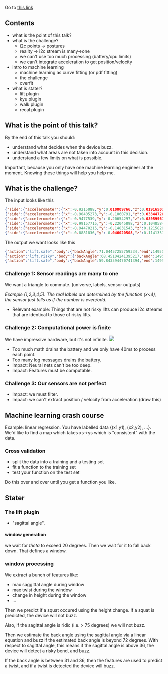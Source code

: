 Go to [this link](https://gitpitch.com/hoj201/retreat_2017_presentation)

## Contents
- what is the point of this talk?
- what is the challenge?
  - i2c points -> postures
  - reality -> i2c stream is many->one
  - we can't use too much processing (battery/cpu limits)
  - we can't integrate acceleration to get position/velocity
- intro to machine learning
  - machine learning as curve fitting (or pdf fitting)
  - the challenge
  - overfit
- what is stater?
  - lift plugin
  - kyu plugin
  - walk plugin
  - recal plugin


## What is the point of this talk?

By the end of this talk you should:
  - understand what decides when the device buzz.
  - understand what areas are not taken into account in this decision.
  - understand a few limits on what is possible.

Important, because you only have one machine learning engineer at the moment. Knowing these things will help you help me.


## What is the challenge?

The input looks like this
```json
{"side":{"accelerometer":{"x":-0.9215088,"y":0.010009766,"z":0.019165039},"quaternion":{"w":-0.36803147,"x":0.5970288,"y":-0.347097,"z":-0.6226018},"gyro":{"x":-1.7089844,"y":-0.24414062,"z":0.24414062},"temperature":36,"altitude":-2961,"button":0},"time":1495047945627}
{"side":{"accelerometer":{"x":-0.90405273,"y":-0.1060791,"z":0.033447266},"quaternion":{"w":-0.36077243,"x":0.6014298,"y":-0.33910534,"z":-0.6270031},"gyro":{"x":-1.4038086,"y":0.18310547,"z":0.24414062},"temperature":36,"altitude":-2964,"button":0},"time":1495047945653}
{"side":{"accelerometer":{"x":-0.9477539,"y":-0.20654297,"z":0.08959961},"quaternion":{"w":-0.3563688,"x":0.6040387,"y":-0.3349464,"z":-0.62924516},"gyro":{"x":-0.4272461,"y":0,"z":0.5493164},"temperature":36,"altitude":-2961,"button":0},"time":1495047945693}
{"side":{"accelerometer":{"x":-0.99157715,"y":-0.22045898,"z":0.1048584},"quaternion":{"w":-0.35570565,"x":0.60106194,"y":-0.334771,"z":-0.6325555},"gyro":{"x":0.12207031,"y":-0.61035156,"z":0.91552734},"temperature":36,"altitude":-2956,"button":0},"time":1495047945733}
{"side":{"accelerometer":{"x":-0.94470215,"y":-0.14831543,"z":0.12158203},"quaternion":{"w":-0.35564506,"x":0.5939218,"y":-0.3380673,"z":-0.6375611},"gyro":{"x":0.5493164,"y":-0.79345703,"z":0.9765625},"temperature":36,"altitude":-2953,"button":0},"time":1495047945773}
{"side":{"accelerometer":{"x":-0.8881836,"y":-0.046020508,"z":0.11413574},"quaternion":{"w":-0.35887003,"x":0.5844455,"y":-0.34159788,"z":-0.6426093},"gyro":{"x":0.79345703,"y":-1.0986328,"z":0.36621094},"temperature":36,"altitude":-2956,"button":0},"time":1495047945815}
```
The output we want looks like this
```json
{"action":"lift.safe","body":{"backAngle":71.04457255759334,"end":1495048190609,"start":1495048188889,"twistAmount":17.977664314273042,"type":"none"}}
{"action":"lift.risky","body":{"backAngle":68.45104241395217,"end":1495048202440,"start":1495048200682,"twistAmount":50.487119749529256,"type":"twist"}}
{"action":"lift.safe","body":{"backAngle":59.843594470741394,"end":1495048203361,"start":1495048202561,"twistAmount":15.918158662410605,"type":"none"}}
```

### Challenge 1: Sensor readings are many to one
We want a triangle to commute. (universe, labels, sensor outputs)

*Example (1,2,3,4,5).  The real labels are determined by the function (x<4), the sensor just tells us if the number is even/odd.*

- Relevant example: Things that are not risky lifts can produce i2c streams that are identical to those of risky lifts.

### Challenge 2: Computational power is finite
We have impressive hardware, but it's not infinite.
<img src="https://microship.com/wp-content/uploads/2014/03/Byte-September-1981-AI-cover.jpg">

 - Too much math drains the battery and we only have 40ms to process each point.
 - Too many log messages drains the battery.
 - Impact: Neural nets can't be too deep.
 - Impact: Features must be computable.

### Challenge 3: Our sensors are not perfect
 - Impact: we must filter.
 - Impact: we can't extract position / velocity from acceleration (draw this)

## Machine learning crash course
Example: linear regression.
You have labelled data {(x1,y1), (x2,y2), ...}.  We'd like to find a map which takes xs->ys which is "consistent" with the data.

### Cross validation
 - split the data into a training and a testing set
 - fit a function to the training set
 - test your function on the test set

Do this over and over until you get a function you like.

## Stater

### The lift plugin

 - "sagittal angle".

#### window generation
 we wait for $theta$ to exceed 20 degrees.  Then we wait for it to fall back down.  That defines a window.

### window processing
 We extract a bunch of features like:
  - max saggittal angle during window
  - max twist during the window
  - change in height during the window
  - ...

Then we predict if a squat occured using the height change.
If a squat is predicted, the device will not buzz.

Also, if the sagittal angle is ridic (i.e. > 75 degrees) we will not buzz.

Then we estimate the back angle using the sagittal angle via a linear equation and buzz if the estimated back angle is beyond 72 degrees. With respect to sagittal angle, this means if the sagittal angle is above 36, the device will detect a risky bend, and buzz.

If the back angle is between 31 and 36, then the features are used to predict a twist, and if a twist is detected the device will buzz.
